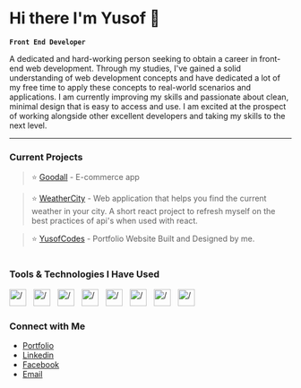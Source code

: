 # Hi there I'm Yusof 👋

**`Front End Developer`**

A dedicated and hard-working person seeking to obtain a career in front-end web development. Through my	 studies, I've gained a solid understanding of web development concepts and have dedicated a lot of my free time to apply these concepts to real-world scenarios and applications. I am currently improving my skills and passionate about clean, minimal design that is easy to access and use. I am excited at the prospect of working alongside other excellent developers and taking my skills to the next level.

---

### Current Projects <br/>
> ⭐️ [Goodall](https://github.com/yusof29/goodal) - E-commerce app

> ⭐️ [WeatherCity](https://github.com/yusof29/weathercity) - Web application that helps you find the current weather in your city. A short react project to refresh myself on the best practices of api's when used with react.

> ⭐️ [YusofCodes](https://github.com/yusof29/portfolio) - Portfolio Website Built and Designed by me.

#

###  Tools & Technologies I Have Used

<img align='left' alt="/" width="30px" style="padding-right:10px" src="https://cdn.jsdelivr.net/gh/devicons/devicon/icons/react/react-original.svg" />
<img align='left' alt="/" width="30px" style="padding-right:10px"  src="https://cdn.jsdelivr.net/gh/devicons/devicon/icons/javascript/javascript-original.svg" />
<img align='left' alt="/" width="30px" style="padding-right:10px"  src="https://cdn.jsdelivr.net/gh/devicons/devicon/icons/tailwindcss/tailwindcss-plain.svg" />
<img align='left' alt="/" width="30px" style="padding-right:10px"  src="https://cdn.jsdelivr.net/gh/devicons/devicon/icons/html5/html5-original.svg" />
<img align='left' alt="/" width="30px" style="padding-right:10px"  src="https://cdn.jsdelivr.net/gh/devicons/devicon/icons/css3/css3-original.svg" />
<img align='left' alt="/" width="30px" style="padding-right:10px"  src="https://cdn.jsdelivr.net/gh/devicons/devicon/icons/photoshop/photoshop-plain.svg" />
<img align='left' alt="/" width="30px" style="padding-right:10px"  src="https://cdn.jsdelivr.net/gh/devicons/devicon/icons/git/git-original.svg" />
<img align='left' alt="/" width="30px" style="padding-right:10px"  src="https://cdn.jsdelivr.net/gh/devicons/devicon/icons/vscode/vscode-original.svg" />
<br/>

#

### Connect with Me
- [Portfolio](https://yusofcodes.netlify.app/) <br/>
- [Linkedin](https://www.linkedin.com/in/yusofpaciente) <br/>
- [Facebook](https://www.facebook.com/noeyeat) <br/> 
- [Email](mailto:yusofpaciente29@gmail.com) <br/> 

          
          
     
          
          
          
          

          
